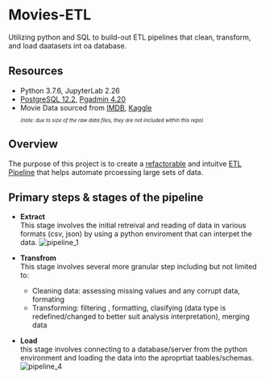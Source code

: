 # Movies-ETL
Utilizing python and SQL to build-out ETL pipelines that clean, transform, and load daatasets int oa database. 

##  Resources 
- Python 3.7.6, JupyterLab 2.26
- [PostgreSQL 12.2](https://www.postgresql.org/), [Pgadmin 4.20](https://www.pgadmin.org/) 
- Movie Data sourced from [IMDB](https://developer.imdb.com/?ref=ft_ds), [Kaggle](https://www.kaggle.com/) <p style = "font-size:10px"><i>(note: due to size of the raw data files, they are not included within this repo) </i></p>

## Overview 
The purpose of this project is to create a [refactorable](https://en.wikipedia.org/wiki/Code_refactoring) and intuitve [ETL Pipeline](https://databricks.com/glossary/etl-pipeline#:~:text=Back%20to%20glossary%20An%20ETL,Extract%2C%20Transform%2C%20and%20Load.) that helps automate prcoessing large sets of data. 


## Primary steps & stages of the pipeline 

- <b>Extract</b><br>
This stage involves the initial retreival and reading of data in various formats (csv, json) by using a python enviroment that can interpet the data. 
![pipeline_1]()

- <b>Transfrom</b><br>
This stage involves several more granular step including but not limited to: 
  - Cleaning data: assessing missing values and any corrupt data, formating   
  - Transforming: filtering , formatting, clasifying (data type is redefined/changed to better suit analysis interpretation), merging data

- <b>Load</b><br>
this stage involves connecting to a database/server from the python environment and loading the data into the aproprtiat taables/schemas. 
![pipeline_4]()



